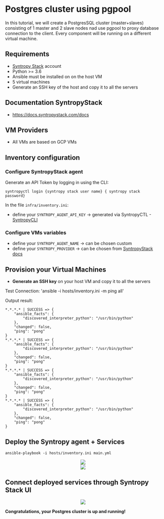 # Postgres cluster using pgpool

In this tutorial, we will create a PostgresSQL cluster (master+slaves) consisting of 1 master and 2 slave nodes nad use pgpool to proxy database connection to the client. Every component will be running on a different virtual machine.

## Requirements
- [Syntropy Stack](https://www.syntropystack.com/) account
- Python >= 3.6
- Ansible must be installed on on the host VM
- 5 virtual machines
- Generate an SSH key of the host and copy it to all the servers

## Documentation SyntropyStack

- https://docs.syntropystack.com/docs

## VM Providers 

- All VMs are based on GCP VMs

## Inventory configuration

### Configure SyntropyStack agent

Generate an API Token by logging in using the CLI:

```
syntropyctl login {syntropy stack user name} { syntropy stack password}
```

In the file `infra/inventory.ini`:
- define your `SYNTROPY_AGENT_API_KEY` -> generated via SyntropyCTL  - [SyntropyCLI](https://github.com/SyntropyNet/syntropy-cli)

### Configure VMs variables
- define your `SYNTROPY_AGENT_NAME` -> can be chosen custom
- define your `SYNTROPY_PROVIDER` -> can be chosen from [SyntropyStack docs](https://docs.syntropystack.com/docs/syntropy-agent-variables)

## Provision your Virtual Machines

- **Generate an SSH key** on your host VM and copy it to all the servers

Test Connection: 'ansible -i hosts/inventory.ini -m ping all'

Output result:
```
*.*.*.* | SUCCESS => {
    "ansible_facts": {
        "discovered_interpreter_python": "/usr/bin/python"
    }, 
    "changed": false, 
    "ping": "pong"
}
*.*.*.* | SUCCESS => {
    "ansible_facts": {
        "discovered_interpreter_python": "/usr/bin/python"
    }, 
    "changed": false, 
    "ping": "pong"
}
*.*.*.* | SUCCESS => {
    "ansible_facts": {
        "discovered_interpreter_python": "/usr/bin/python"
    }, 
    "changed": false, 
    "ping": "pong"
}
*.*.*.* | SUCCESS => {
    "ansible_facts": {
        "discovered_interpreter_python": "/usr/bin/python"
    }, 
    "changed": false, 
    "ping": "pong"
}
```

## Deploy the Syntropy agent + Services
```
ansible-playbook -i hosts/inventory.ini main.yml
```

<center><img src="images/playrecap.png"></center>

<center><img src="images/syntropystack_services.png"></center>

## Connect deployed services through Syntropy Stack UI

<center><img src="images/syntropystack_network.png"></center>

**Congratulations, your Postgres cluster is up and running!**

